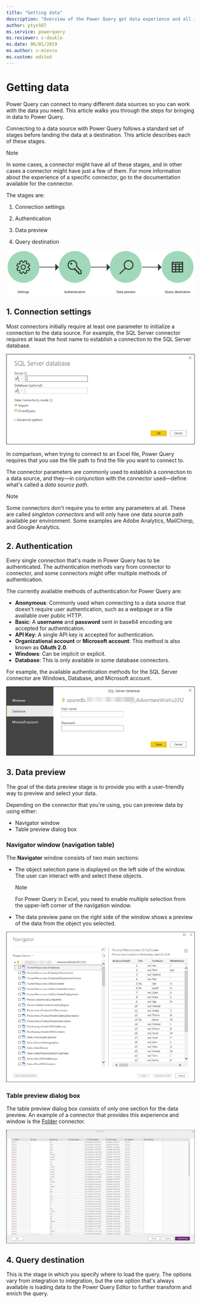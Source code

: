 ```yaml
---
title: "Getting data"
description: "Overview of the Power Query get data experience and all its components, such as connector parameters, authentication, navigation table, and query destination."
author: ptyx507
ms.service: powerquery
ms.reviewer: v-douklo
ms.date: 06/01/2019
ms.author: v-miesco
ms.custom: edited
---
```


# Getting data

Power Query can connect to many different data sources so you can work with the data you need. This article walks you through the steps for bringing in data to Power Query. 

Connecting to a data source with Power Query follows a standard set of stages before landing the data at a destination. This article describes each of these stages.

>[!Note] 
>In some cases, a connector might have all of these stages, and in other cases a connector might have just a few of them. <!--This is a bit ambiguous. Can it be either "Some connectors might have all these stages, and others might have just a few of them." or "In some cases, a connector might have all these stages and in other cases it might have just a few of them."?--> For more information about the experience of a specific connector, go to<!--Via Writing Style Guide.--> the documentation available for the connector.

The stages are:

1. Connection settings

2. Authentication

3. Data preview

4. Query destination

![Flow diagram showing the four stages of getting data](images/getting-data-flow-diagram.png "Flow diagram showing the four stages of getting data")

## 1. Connection settings

Most connectors initially require at least one parameter to initialize a connection to the data source. For example, the SQL Server connector requires at least the host name to establish a connection to the SQL Server database.<!--Edit okay? We can't use "a SQL Server." Or this could be "...a connection to the server running SQL Server." (Also, "host name" is via WSG.)-->

![SQL Server connector parameters](images/me-connector-parameters.png "SQL Server connector parameters")

In comparison, when trying to connect to an Excel file, Power Query requires that you use the file path to find the file you want to connect to.<!--Suggested.-->

The connector parameters are commonly used to establish a connection to a data source,<!--Comma required to join two independent clauses, hence the em dashes.--> and they&mdash;in conjunction with the connector used&mdash;define what's called a *data source path*.

>[!Note] 
>Some connectors don't require you to enter any parameters at all. These are called *singleton connectors* and will only have one data source path available per environment. Some examples are Adobe Analytics, MailChimp, and Google Analytics.

## 2. Authentication

Every single connection that's made in Power Query has to be authenticated. The authentication methods vary from connector to connector, and some connectors might offer multiple methods of authentication.

The currently available methods of authentication for Power Query are:

* **Anonymous**: Commonly used when connecting to a data source that doesn't require user authentication, such as a webpage or a file available over public HTTP.
* **Basic**: A **username** and **password** sent in base64 encoding are accepted for authentication.<!--Edit okay? "Accepts username and password to be sent..." is ambiguous. In this case it seems that passive voice might actually be clearer.-->
* **API Key**: A single API key is accepted for authentication.
* **Organizational account** or **Microsoft account**: This method is also known as **OAuth 2.0**.
* **Windows**: Can be implicit or explicit.
* **Database**: This is only available in some database connectors.

For example, the available authentication methods for the SQL Server<!--"Azure" isn't part of the SQL Server brand.--> connector are Windows, Database, and Microsoft account.

![SQL Server connector authentication methods](images/me-authentication.png "SQL Server connector authentication methods")

## 3. Data preview

The goal of the data preview stage is to provide you with a user-friendly way to preview and select your data.

Depending on the connector that you're using, you can preview data by using either:

* Navigator window
* Table preview dialog box

### Navigator window (navigation table)

The **Navigator** window consists of two main sections:

* The object selection pane is displayed on the left side of the window. The
    user can interact with and select these objects.
    >[!NOTE]
    >For Power Query in Excel, you need to enable multiple selection<!--Edit is via Writing Style Guide, but maybe there's an icon or a command name that we can use instead? If not, will the reader know how to do this?  --> from the upper-left corner of the navigation window.
* The data preview pane on the right side of the window shows a preview of the data from the object you selected.

![SQL Server connector navigator window](images/me-navigator.png "SQL Server connector navigator window")

### Table preview dialog box

The table preview<!--Removed bold format because it doesn't seem to actually have this name (or any fixed name?) in the UI.--> dialog box consists of only one section for the data preview. An example of a connector that provides this experience and window is the [Folder](connectors/folder.md) connector.

![Table preview dialog box](images/combinefiles1.png "Table preview dialog box")

## 4. Query destination

This is the stage in which you specify where to load the query. The options vary from integration to integration, but the one option that's always available is loading data to the Power Query Editor to further transform and enrich the query.
